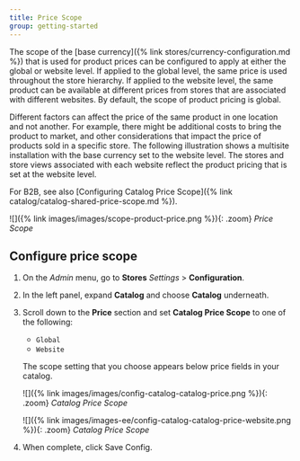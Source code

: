 ```yaml
---
title: Price Scope
group: getting-started
---
```


The scope of the [base currency]({% link stores/currency-configuration.md %}) that is used for product prices can be configured to apply at either the global or website level. If applied to  the global level, the same price is used throughout the store hierarchy. If applied to the website level, the same product can be available at different prices from stores that are associated with different websites. By default, the scope of product pricing is global.

Different factors can affect the price of the same product in one location and not another. For example, there might be additional costs to bring the product to market, and other considerations that impact the price of products sold in a specific store. The following illustration shows a multisite installation with the base currency set to the website level. The stores and store views associated with each website reflect the product pricing that is set at the website level.

<!--{% if "Default.B2B Only" contains site.edition %}-->
For B2B, see also [Configuring Catalog Price Scope]({% link catalog/catalog-shared-price-scope.md %}).
<!--{% endif %}-->

![]({% link images/images/scope-product-price.png %}){: .zoom}
*Price Scope*

## Configure price scope

1. On the _Admin_ menu, go to **Stores** _Settings_ > **Configuration**.

1. In the left panel, expand **Catalog** and choose **Catalog** underneath.

1. Scroll down to the **Price** section and set **Catalog Price Scope** to one of the following:

    * `Global`
    * `Website`

    The scope setting that you choose appears below price fields in your catalog.

    <!--{% if "Default.CE Only" contains site.edition %}-->
    ![]({% link images/images/config-catalog-catalog-price.png %}){: .zoom}
    *Catalog Price Scope*
    <!--{% endif %}-->
    <!--{% if "Default.EE-B2B" contains site.edition %}-->
    ![]({% link images/images-ee/config-catalog-catalog-price-website.png %}){: .zoom}
    *Catalog Price Scope*
    <!--{% endif %}-->

1. When complete, click <span class="btn">Save Config</span>.
